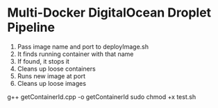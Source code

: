 # Multi-Docker DigitalOcean Droplet Pipeline

1. Pass image name and port to deployImage.sh
1. It finds running container with that name
1. If found, it stops it
1. Cleans up loose containers
1. Runs new image at port
1. Cleans up loose images

g++ getContainerId.cpp -o getContainerId
sudo chmod +x test.sh
